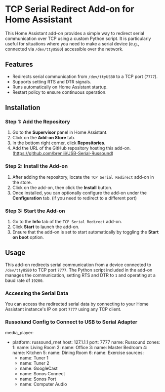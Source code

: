 # TCP Serial Redirect Add-on for Home Assistant

This Home Assistant add-on provides a simple way to redirect serial communication over TCP using a custom Python script. It is particularly useful for situations where you need to make a serial device (e.g., connected via `/dev/ttyUSB0`) accessible over the network.

## Features

- Redirects serial communication from `/dev/ttyUSB0` to a TCP port (`7777`).
- Supports setting RTS and DTR signals.
- Runs automatically on Home Assistant startup.
- Restart policy to ensure continuous operation.

## Installation

### Step 1: Add the Repository

1. Go to the **Supervisor** panel in Home Assistant.
2. Click on the **Add-on Store** tab.
3. In the bottom right corner, click **Repositories**.
4. Add the URL of the GitHub repository hosting this add-on. (https://github.com/breniii/USB-Serial-Russound)

### Step 2: Install the Add-on

1. After adding the repository, locate the `TCP Serial Redirect` add-on in the store.
2. Click on the add-on, then click the **Install** button.
3. Once installed, you can optionally configure the add-on under the **Configuration** tab. (if you need to redirect to a different port)

### Step 3: Start the Add-on

1. Go to the **Info** tab of the `TCP Serial Redirect` add-on.
2. Click **Start** to launch the add-on.
3. Ensure that the add-on is set to start automatically by toggling the **Start on boot** option.

## Usage

This add-on redirects serial communication from a device connected to `/dev/ttyUSB0` to TCP port `7777`. The Python script included in the add-on manages the communication, setting RTS and DTR to `1` and operating at a baud rate of `19200`.

### Accessing the Serial Data

You can access the redirected serial data by connecting to your Home Assistant instance's IP on port `7777` using any TCP client.

### Russoiund Config to Connect to USB to Serial Adapter
media_player:
  - platform: russound_rnet
    host: 127.1.1.1
    port: 7777
    name: Russound
    zones:
      1:
        name: Living Room
      2:
        name: Office
      3:
        name: Master Bedroom
      4:
        name: Kitchen
      5:
        name: Dining Room
      6:
        name: Exercise
    sources:
      - name: Tuner 1
      - name: Tuner 2
      - name: GoogleCast
      - name: Sonos Connect
      - name: Sonos Port
      - name: Computer Audio

